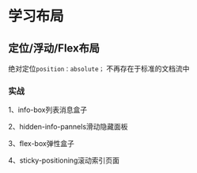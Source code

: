# 学习布局
## 定位/浮动/Flex布局
绝对定位`position：absolute；`  不再存在于标准的文档流中
### 实战
1、info-box列表消息盒子    

2、hidden-info-pannels滑动隐藏面板    

3、flex-box弹性盒子

4、sticky-positioning滚动索引页面


